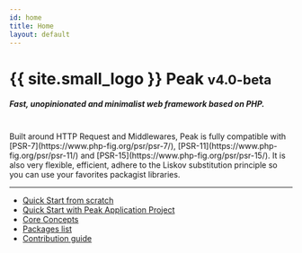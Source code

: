 ```yaml
---
id: home
title: Home
layout: default
---
```


<h1>{{ site.small_logo }} Peak <small>v4.0-beta</small></h1>

##### Fast, unopinionated and minimalist web framework based on PHP. 
<br>
Built around HTTP Request and Middlewares, Peak is fully compatible with [PSR-7](https://www.php-fig.org/psr/psr-7/), [PSR-11](https://www.php-fig.org/psr/psr-11/) and [PSR-15](https://www.php-fig.org/psr/psr-15/). It is also very flexible, efficient, adhere to the Liskov substitution principle so you can use your favorites packagist libraries.

<hr>
<ul>
    <li>
        <a href="{{ site.url }}quickstart"><i class="fas fa-shipping-fast"></i> Quick Start from scratch</a>
    </li>
    <li>
        <a href="{{ site.url }}peak-app-project"><i class="fas fa-fighter-jet"></i> Quick Start with Peak Application Project</a>
    </li>
    <li>
        <a href="{{ site.url }}core-concepts/app-flow"><i class="fas fa-directions"></i> Core Concepts</a>
    </li>
    <li>
        <a href="{{ site.url }}packages"><i class="fas fa-box-open"></i> Packages list</a>
    </li>
    <li>
        <a href="{{ site.url }}contribute"><i class="fas fa-hands-helping"></i> Contribution guide</a>
    </li>
</ul>
